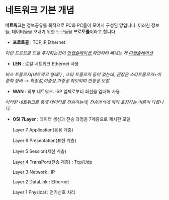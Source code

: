 # 네트워크 기본 개념

**네트워크**는 정보공유를 목적으로 PC와 PC들이 모여서 구성된 망입니다.
이러한 정보들, 데이터들을  보내기 위한 도구들을 **프로토콜**이라고 합니다.

- **프로토콜** : TCP,IP,Ethernet

*이런 프로토콜 드을 추가하는것이 <u>인캡슐레이션</u>,확인하려 빼내는 게 <u>디캡슐레이션</u>*

  
- **LEN** : 로컬 네트워크.Ethernet 사용 

*버스 토폴로지(네트워크 형태?) , 스타 토폴로지 등이 있는데, 권장은 스타토폴로지+이중화 장비 -> 확장성,이중성,가중성 확보되며 안정성 보장*

- **WAN** : 외부 네트워크. ISP 업체로부터 회선을 임대해 사용

*이러한 네트워크를 통해 데이터를 전송하는데, 전송방식에 따라 호칭하는 이름이 다릅니다.*

- **OSI 7Layer** : 데이터 생성과 전송 과정을 7계층으로 제시한 모댈

    Layer 7 Application(응용 계층)

    Layer 6 Presentation(표현 계층)

    Layer 5 Session(세션 계층)

    Layer 4 TransPort(전송 계층) : Tcp/Udp

    Layer 3 Network : IP

    Layer 2 DataLink : Ethernet
    
    Layer 1 Physical : 전기신호 처리


